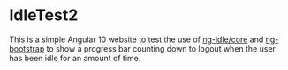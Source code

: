# IdleTest2

This is a simple Angular 10 website to test the use of [ng-idle/core](https://github.com/moribvndvs/ng2-idle) and [ng-bootstrap](https://ng-bootstrap.github.io/#/home) to show a progress bar counting down to logout when the user has been idle for an amount of time.
